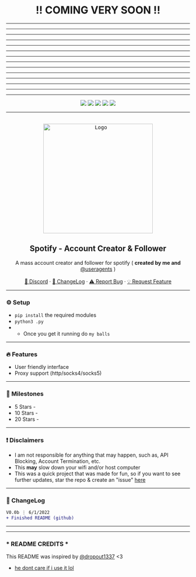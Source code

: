 <h1 align="center">
!! COMING VERY SOON !!
</h1>

---
---
---
---
---
---
---
---
---
---
---
---
---
---



<div id="top"></div>
<p align="center">
  <img src="https://img.shields.io/github/contributors/imvast/Spotify-AccountCreator-Follower.svg?style=for-the-badge"/>
  <img src="https://img.shields.io/github/forks/imvast/Spotify-AccountCreator-Follower.svg?style=for-the-badge"/>
  <img src="https://img.shields.io/github/stars/imvast/Spotify-AccountCreator-Follower.svg?style=for-the-badge"/>
  <img src="https://img.shields.io/github/issues/imvast/Spotify-AccountCreator-Follower.svg?style=for-the-badge"/>
  <img src="https://img.shields.io/github/license/imvast/Spotify-AccountCreator-Follower.svg?style=for-the-badge"/>
</p>
  
---------------------------------------

<br/>
<div align="center">
  <kbd>
  <a href="https://github.com/imvast/Spotify-AccountCreator-Follower">
    <img src="https://cdn.discordapp.com/attachments/901999809404219444/981709490665701396/spotifyred.png" alt="Logo" width="300" height="300">
  </a>
  </kbd>
  
  <h2 align="center">Spotify - Account Creator & Follower</h2>

  <p align="center">
    A mass account creator and follower for spotify ( <b> created by me and </b> <a href="https://github.com/useragents">@useragents</a> )
    <br />
    <br />
    <a href="https://discord.gg">🌌 Discord</a>
    ·
    <a href="https://github.com/imvast/Spotify-AccountCreator-Follower#-changelog">📜 ChangeLog</a>
    ·
    <a href="https://github.com/imvast/dSpotify-AccountCreator-Follower/issues">⚠️ Report Bug</a>
    ·
    <a href="https://github.com/imvast/Spotify-AccountCreator-Follower/issues">💡 Request Feature</a>
  </p>
</div>

---------------------------------------

### ⚙️ Setup
+ `pip install` the required modules
+ `python3 .py`
+ + Once you get it running do `my balls`

---------------------------------------

### 🔥 Features
* User friendly interface
* Proxy support (http/socks4/socks5)

---------------------------------------

### 🚀 Milestones
* 5 Stars - 
* 10 Stars - 
* 20 Stars - 

---------------------------------------

### ❗ Disclaimers
- I am not responsible for anything that may happen, such as, API Blocking, Account Termination, etc.
- This **may** slow down your wifi and/or host computer
- This was a quick project that was made for fun, so if you want to see further updates, star the repo & create an "issue" [here](https://github.com/imvast/Spotify-AccountCreator-Follower/issues/new/choose)

---------------------------------------

### 📜 ChangeLog

```diff
V0.0b ⋮ 6/1/2022
+ Finished README (github)
```

---------------------------------------
---

### * README CREDITS *
This README was inspired by [@dropout1337](https://github.com/@dropout1337) <3
- [he dont care if i use it lol](https://cdn.discordapp.com/attachments/901999809404219444/901999816681324634/unknown.png)
